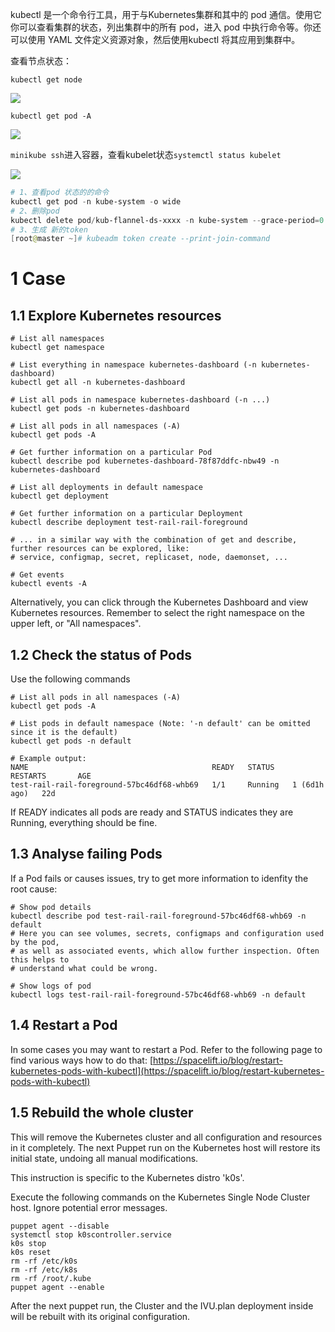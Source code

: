 

kubectl 是一个命令行工具，用于与Kubernetes集群和其中的 pod 通信。使用它你可以查看集群的状态，列出集群中的所有 pod，进入 pod 中执行命令等。你还可以使用 YAML 文件定义资源对象，然后使用kubectl 将其应用到集群中。

查看节点状态：

`kubectl get node`

![](https://cdn.nlark.com/yuque/0/2022/png/28915315/1663748785931-438ecd5b-bee8-49c9-997c-9ffc5d1f7b1f.png)

`kubectl get pod -A`

![](https://cdn.nlark.com/yuque/0/2022/png/28915315/1663748833731-5fc73596-d048-4f97-9ce1-bf4d95fb388a.png)

`minikube ssh`进入容器，查看kubelet状态`systemctl status kubelet`

![](https://cdn.nlark.com/yuque/0/2022/png/28915315/1663748921853-09286afb-7cbc-4f52-9f97-4d86f9a66c0d.png)


```powershell
# 1、查看pod 状态的的命令
kubectl get pod -n kube-system -o wide
# 2、删除pod
kubectl delete pod/kub-flannel-ds-xxxx -n kube-system --grace-period=0 --force
# 3、生成 新的token
[root@master ~]# kubeadm token create --print-join-command
```


# 1 Case

## 1.1 Explore Kubernetes resources

```
# List all namespaces
kubectl get namespace
 
# List everything in namespace kubernetes-dashboard (-n kubernetes-dashboard)
kubectl get all -n kubernetes-dashboard
 
# List all pods in namespace kubernetes-dashboard (-n ...)
kubectl get pods -n kubernetes-dashboard
 
# List all pods in all namespaces (-A)
kubectl get pods -A
 
# Get further information on a particular Pod
kubectl describe pod kubernetes-dashboard-78f87ddfc-nbw49 -n kubernetes-dashboard
 
# List all deployments in default namespace
kubectl get deployment
 
# Get further information on a particular Deployment
kubectl describe deployment test-rail-rail-foreground
 
# ... in a similar way with the combination of get and describe, further resources can be explored, like:
# service, configmap, secret, replicaset, node, daemonset, ...
 
# Get events
kubectl events -A
```

Alternatively, you can click through the Kubernetes Dashboard and view Kubernetes resources. Remember to select the right namespace on the upper left, or "All namespaces".


## 1.2 Check the status of Pods

Use the following commands

```
# List all pods in all namespaces (-A)
kubectl get pods -A
 
# List pods in default namespace (Note: '-n default' can be omitted since it is the default)
kubectl get pods -n default
 
# Example output:
NAME                                         READY   STATUS    RESTARTS       AGE
test-rail-rail-foreground-57bc46df68-whb69   1/1     Running   1 (6d1h ago)   22d
```

If READY indicates all pods are ready and STATUS indicates they are Running, everything should be fine. 


## 1.3 Analyse failing Pods

If a Pod fails or causes issues, try to get more information to idenfity the root cause: 

```
# Show pod details
kubectl describe pod test-rail-rail-foreground-57bc46df68-whb69 -n default
# Here you can see volumes, secrets, configmaps and configuration used by the pod,
# as well as associated events, which allow further inspection. Often this helps to
# understand what could be wrong.
 
# Show logs of pod
kubectl logs test-rail-rail-foreground-57bc46df68-whb69 -n default
```

## 1.4 Restart a Pod
In some cases you may want to restart a Pod. Refer to the following page to find various ways how to do that: [https://spacelift.io/blog/restart-kubernetes-pods-with-kubectl](https://spacelift.io/blog/restart-kubernetes-pods-with-kubectl)


## 1.5 Rebuild the whole cluster

This will remove the Kubernetes cluster and all configuration and resources in it completely. The next Puppet run on the Kubernetes host will restore its initial state, undoing all manual modifications. 

This instruction is specific to the Kubernetes distro 'k0s'.

Execute the following commands on the Kubernetes Single Node Cluster host. Ignore potential error messages. 
```
puppet agent --disable
systemctl stop k0scontroller.service
k0s stop
k0s reset
rm -rf /etc/k0s
rm -rf /etc/k8s
rm -rf /root/.kube
puppet agent --enable
```

After the next puppet run, the Cluster and the IVU.plan deployment inside will be rebuilt with its original configuration. 


